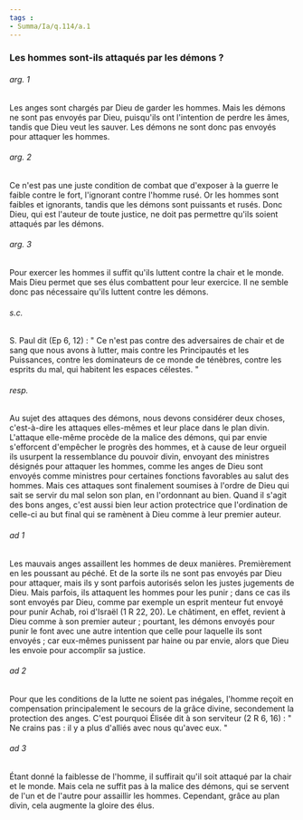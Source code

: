 ```yaml
---
tags : 
- Summa/Ia/q.114/a.1
---
```


### Les hommes sont-ils attaqués par les démons ?



###### arg. 1
Les anges sont chargés par Dieu de garder les hommes. Mais les démons ne sont pas envoyés par Dieu, puisqu'ils ont l'intention de perdre les âmes, tandis que Dieu veut les sauver. Les démons ne sont donc pas envoyés pour attaquer les hommes. 

###### arg. 2
Ce n'est pas une juste condition de combat que d'exposer à la guerre le faible contre le fort, l'ignorant contre l'homme rusé. Or les hommes sont faibles et ignorants, tandis que les démons sont puissants et rusés. Donc Dieu, qui est l'auteur de toute justice, ne doit pas permettre qu'ils soient attaqués par les démons. 

###### arg. 3
Pour exercer les hommes il suffit qu'ils luttent contre la chair et le monde. Mais Dieu permet que ses élus combattent pour leur exercice. Il ne semble donc pas nécessaire qu'ils luttent contre les démons. 

###### s.c.
S. Paul dit (Ep 6, 12) : " Ce n'est pas contre des adversaires de chair et de sang que nous avons à lutter, mais contre les Principautés et les Puissances, contre les dominateurs de ce monde de ténèbres, contre les esprits du mal, qui habitent les espaces célestes. " 

###### resp.
Au sujet des attaques des démons, nous devons considérer deux choses, c'est-à-dire les attaques elles-mêmes et leur place dans le plan divin. L'attaque elle-même procède de la malice des démons, qui par envie s'efforcent d'empêcher le progrès des hommes, et à cause de leur orgueil ils usurpent la ressemblance du pouvoir divin, envoyant des ministres désignés pour attaquer les hommes, comme les anges de Dieu sont envoyés comme ministres pour certaines fonctions favorables au salut des hommes. Mais ces attaques sont finalement soumises à l'ordre de Dieu qui sait se servir du mal selon son plan, en l'ordonnant au bien. Quand il s'agit des bons anges, c'est aussi bien leur action protectrice que l'ordination de celle-ci au but final qui se ramènent à Dieu comme à leur premier auteur. 

###### ad 1
Les mauvais anges assaillent les hommes de deux manières. Premièrement en les poussant au péché. Et de la sorte ils ne sont pas envoyés par Dieu pour attaquer, mais ils y sont parfois autorisés selon les justes jugements de Dieu. Mais parfois, ils attaquent les hommes pour les punir ; dans ce cas ils sont envoyés par Dieu, comme par exemple un esprit menteur fut envoyé pour punir Achab, roi d'Israël (1 R 22, 20). Le châtiment, en effet, revient à Dieu comme à son premier auteur ; pourtant, les démons envoyés pour punir le font avec une autre intention que celle pour laquelle ils sont envoyés ; car eux-mêmes punissent par haine ou par envie, alors que Dieu les envoie pour accomplir sa justice. 

###### ad 2
Pour que les conditions de la lutte ne soient pas inégales, l'homme reçoit en compensation principalement le secours de la grâce divine, secondement la protection des anges. C'est pourquoi Élisée dit à son serviteur (2 R 6, 16) : " Ne crains pas : il y a plus d'alliés avec nous qu'avec eux. " 

###### ad 3
Étant donné la faiblesse de l'homme, il suffirait qu'il soit attaqué par la chair et le monde. Mais cela ne suffit pas à la malice des démons, qui se servent de l'un et de l'autre pour assaillir les hommes. Cependant, grâce au plan divin, cela augmente la gloire des élus. 

